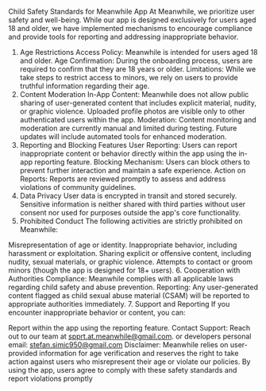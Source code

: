 Child Safety Standards for Meanwhile App
At Meanwhile, we prioritize user safety and well-being. While our app is designed exclusively for users aged 18 and older, we have implemented mechanisms to encourage compliance and provide tools for reporting and addressing inappropriate behavior.

1. Age Restrictions
Access Policy: Meanwhile is intended for users aged 18 and older.
Age Confirmation: During the onboarding process, users are required to confirm that they are 18 years or older.
Limitations: While we take steps to restrict access to minors, we rely on users to provide truthful information regarding their age.
2. Content Moderation
In-App Content:
Meanwhile does not allow public sharing of user-generated content that includes explicit material, nudity, or graphic violence.
Uploaded profile photos are visible only to other authenticated users within the app.
Moderation: Content monitoring and moderation are currently manual and limited during testing. Future updates will include automated tools for enhanced moderation.
3. Reporting and Blocking Features
User Reporting: Users can report inappropriate content or behavior directly within the app using the in-app reporting feature.
Blocking Mechanism: Users can block others to prevent further interaction and maintain a safe experience.
Action on Reports: Reports are reviewed promptly to assess and address violations of community guidelines.
4. Data Privacy
User data is encrypted in transit and stored securely.
Sensitive information is neither shared with third parties without user consent nor used for purposes outside the app's core functionality.
5. Prohibited Conduct
The following activities are strictly prohibited on Meanwhile:

Misrepresentation of age or identity.
Inappropriate behavior, including harassment or exploitation.
Sharing explicit or offensive content, including nudity, sexual materials, or graphic violence.
Attempts to contact or groom minors (though the app is designed for 18+ users).
6. Cooperation with Authorities
Compliance: Meanwhile complies with all applicable laws regarding child safety and abuse prevention.
Reporting: Any user-generated content flagged as child sexual abuse material (CSAM) will be reported to appropriate authorities immediately.
7. Support and Reporting
If you encounter inappropriate behavior or content, you can:

Report within the app using the reporting feature.
Contact Support: Reach out to our team at spprt.at.meanwhile@gmail.com. or developers personal email: stefan.simic950@gmail.com
Disclaimer:
Meanwhile relies on user-provided information for age verification and reserves the right to take action against users who misrepresent their age or violate our policies. By using the app, users agree to comply with these safety standards and report violations promptly
